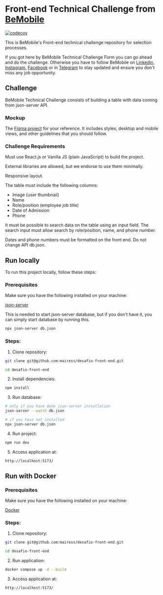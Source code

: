 # Front-end Technical Challenge from [BeMobile](https://www.linkedin.com/company/betalenttech/)

[![codecov](https://codecov.io/gh/mairess/desafio-front-end/graph/badge.svg?token=G472MCK3OO)](https://codecov.io/gh/mairess/desafio-front-end)

This is BeMobile's Front-end technical challenge repository for selection processes.

If you got here by BeMobile Technical Challenge Form you can go ahead and do the challenge. Otherwise you have to follow BeMobile on [Linkedin](https://br.linkedin.com/company/bemobiletech), [Instagram](https://www.instagram.com/bemobile.tech/), [Facebook](https://www.facebook.com/bemobile.tech) or in [Telegram](https://t.me/be_tech_community) to stay updated and ensure you don't miss any job opportunity.

## Challenge

BeMobile Technical Challenge consists of building a table with data coming from json-server API.

### Mockup

The [Figma project](https://www.figma.com/file/yw6th52zE9bubewc6ayTg5/Teste-T%C3%A9cnico-Front-End-Be.?type=design&node-id=1%3A4&mode=dev&t=vVxs9eyKybrYmq4Z-1) for your reference. It includes styles, desktop and mobile views, and other guidelines that you should follow.

### Challenge Requirements

Must use React.js or Vanilla JS (plain JavaScript) to build the project.

External libraries are allowed, but we endorse to use them minimally.

Responsive layout.

The table must include the following columns:

- Image (user thumbnail)
- Name
- Role/position (employee job title)
- Date of Admission
- Phone

It must be possible to search data on the table using an input field. The search input must allow search by role/position, name, and phone number.

Dates and phone numbers must be formatted on the front end. Do not change API db.json.

## Run locally

To run this project locally, follow these steps:

### Prerequisites

Make sure you have the following installed on your machine:

[json-server](https://github.com/typicode/json-server)

This is needed to start json-server database, but if you don't have it, you can simply start database by running this.

```BASH
npx json-server db.json
```

### Steps:

1. Clone repository:

```BASH
git clone git@github.com:mairess/desafio-front-end.git

cd desafio-front-end
```

2. Install dependencies:

```BASH
npm install
```

3. Run database:

```BASH
# only if you have done json-server installation
json-server --watch db.json

# if you have not installed
npx json-server db.json

```

4. Run project:

```BASH
npm run dev
```

5. Access application at:

```BASH
http://localhost:5173/
```

## Run with Docker

### Prerequisites

Make sure you have the following installed on your machine:

[Docker](https://www.docker.com/get-started/)

### Steps:

1. Clone repository:

```BASH
git clone git@github.com:mairess/desafio-front-end.git

cd desafio-front-end
```

2. Run application:

```BASH
docker compose up -d --build 
```

3. Access application at:

```BASH
http://localhost:5173/
```